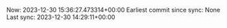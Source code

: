Now: 2023-12-30 15:36:27.473314+00:00 Earliest commit since sync: None Last sync: 2023-12-30 14:29:11+00:00
